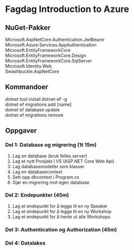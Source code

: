 # Fagdag Introduction to Azure
 
## NuGet-Pakker
Microsoft.AspNetCore.Authentication.JwtBearer <br>
Microsoft.Azure.Services.AppAuthentication <br>
Microsoft.EntityFrameworkCore <br>
Microsoft.EntityFrameworkCore.Design <br>
Microsoft.EntityFrameworkCore.SqlServer <br>
Microsoft.Identity.Web <br>
Swashbuckle.AspNetCore <br>
 
## Kommandoer
dotnet tool install dotnet-ef -g <br>
dotnet ef migrations add [name] <br>
dotnet ef database update <br>
dotnet ef migrations remove <br>


## Oppgaver

### Del 1: Database og migrering (1t 15m)
1. Lag en database (bruk felles server)
2. Lag et nytt Prosjekt i VS (ASP.NET Core Web Api)
3. Lag databasemodeller som klasser
4. Lag en databasecontext
5. Sett opp dbcontext i Program.cs
6. Gjør en migrering mot egen database

### Del 2: Endepunkter (45m)
1. Lag et endepunkt for å legge til en ny Speaker
2. Lag et endepunkt for å legge til en ny Workshop
3. Lag et endepunkt for å hente ut alle Workshops

### Del 3: Authentication og Authorization (45m)

### Del 4: Datalakes
